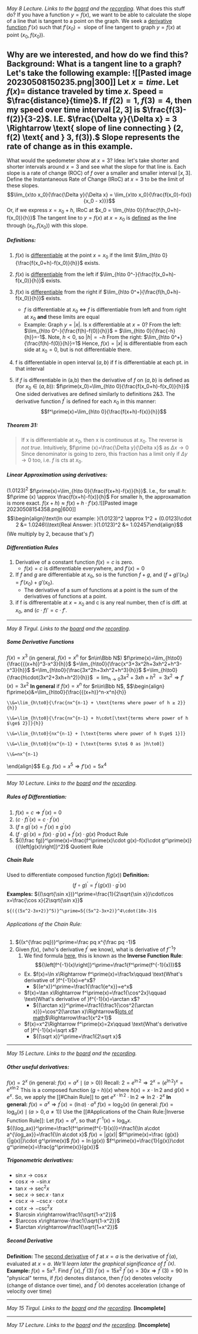 *May 8 Lecture. Links to the [board](https://drive.google.com/file/d/1BwMi6pAdCWz0UrAnsMBeoXTBa8z6roiN/view?usp=sharing) and the [recording](https://drive.google.com/file/d/1zN1ep3dD9x7Rmo8kGeQKTHNNBCH0p6RK/view?usp=sharing).*
What does this stuff do?
	If you have a function $y=f(x)$, we want to be able to calculate the slope of a line that is tangent to a point on the graph.
	We seek a <u>derivative function</u> $f\prime(x)$ such that
		$f\prime(x_0)=\text{ slope of line tangent to graph }y=f(x)\text{ at point }(x_0,f(x_0))$.

Why are we interested, and how do we find this?
Background:
	What is a tangent line to a graph?
	Let's take the following example:
		![[Pasted image 20230508150235.png|300]]
		Let $x=time$.
		Let $f(x) =$ distance traveled by time $x$.
		Speed = $\frac{distance}{time}$.
		If $f(2)=1$, $f(3)=4$, then my speed over time interval $[2,3]$ is $\frac{f(3)-f(2)}{3-2}$.
			I.E. $\frac{\Delta y}{\Delta x} = 3 \Rightarrow \text{ slope of line connecting } (2, f(2) \text{ and } 3, f(3)).$ 
		Slope represents the rate of change as in this example.
---
What would the spedometer show at $x=3$?
Idea: let's take shorter and shorter intervals around $x=3$ and see what the slope for that line is. Each slope is a rate of change (ROC) of $f$ over a smaller and smaller interval $[x,3]$. Define the Instantaneous Rate of Change (IRoC) at $x=3$ to be the limit of these slopes. $$\lim_{x\to x_0}{\frac{\Delta y}{\Delta x} = \lim_{x\to x_0}{\frac{f(x_0)-f(x)}{x_0 - x}}}$$ Or, if we express $x=x_0 + h$, IRoC at $x_0 = \lim_{h\to 0}{\frac{f(h_0+h)-f(x_0)}{h}}$
The tangent line to $y=f(x)$ at $x=x_0$ is <u>defined</u> as the line through $(x_0, f(x_0))$ with this slope.

##### Definitions:
1) $f(x)$ is <u>differentiable</u> at the point $x=x_0$ if the limit $\lim_{h\to 0}{\frac{f(x_0+h)-f(x_0)}{h}}$ exists.
2) $f(x)$ is <u>differentiable</u> from the left   if $\lim_{h\to 0^-}{\frac{f(x_0+h)-f(x_0)}{h}}$ exists.
3) $f(x)$ is <u>differentiable</u> from the right if $\lim_{h\to 0^+}{\frac{f(h_0+h)-f(x_0)}{h}}$ exists.
	- $f$ is differentiable at $x_0$ $\iff$ $f$ is differentiable from left and from right at $x_0$ **and** these limits are equal
	
	* Example: Graph $y=|x|$. Is x differentiable at $x=0$?
	  From the left: $\lim_{h\to 0^-}{\frac{f(h)-f(0)}{h}}$ = $\lim_{h\to 0}{\frac{-h}{h}}=-1$. Note, $h<0$, so $|h|=-h$
	  From the right: $\lim_{h\to 0^+}{\frac{f(h)-f(0)}{h}}=1$
	  Hence, $f(x)=|x|$ is differentiable from each side at $x_0=0$, but is not differentiable there.
4) f is differentiable in open interval $(a,b)$ if f is differentiable at each pt. in that interval
5) if $f$ is differentiable in (a,b) then the derivative of $f$ on $(a,b)$ is defined as (for $x_0\in(a,b)$): $f\prime(x_0)=\lim_{h\to 0}{\frac{f(x_0+h)-f(x_0)}{h}}$
	One sided derivatives are defined similarly to definitions 2&3.
The derivative function $f^\prime$ is defined for each $x_0$ in this manner: $$f^\prime(x)=\lim_{h\to 0}{\frac{f(x+h)-f(x)}{h}}$$

##### Theorem 31:
> If x is differentiable at $x_0$, then x is continuous at $x_0$. The reverse is *not true*.
> Intuitively, $f\prime (x)=\frac{\Delta y}{\Delta x}$ as $\Delta x \to 0$ Since denominator is going to zero, this fraction has a limit only if $\Delta y\to 0$ too, i.e. $f$ is cts at $x_0$.

##### Linear Approximation using derivatives:
$(1.0123)^2$
$f\prime(x)=\lim_{h\to 0}{\frac{f(x+h)-f(x)}{h}}$. I.e., for small $h$:
$f\prime (x) \approx \frac{f(x+h)-f(x)}{h}$
For smaller h, the approxamation is more exact.
$f(x+h)\approx f(x)+h\cdot f\prime (x)$.![[Pasted image 20230508154358.png|600]]
$$\begin{align}\text{In our example: }(1.0123)^2 \approx 1^2 + (0.0123)\cdot 2 &= 1.0246\\\text{Real Answer: }(1.0123)^2 &= 1.02457\end{align}$$
(We multiply by 2, because that's $f\prime$)

##### Differentiation Rules
1) Derivative of a constant function $f(x)=c$ is zero.
	- $f(x)=c$ is differentiable everywhere, and $f\prime(x)=0$
2) If $f$ and $g$ are differentiable at $x_0$, so is the function $f+g$, and $(f+g)\prime(x_0)$ = $f\prime(x_0) + g\prime(x_0)$.
	- The derivative of a sum of functions at a point is the sum of the derivatives of functions at a point.
3) if f is diffrerentable at $x=x_0$ and c is any real number, then cf is diff. at $x_0$, and $(c\cdot f)\prime = c\cdot f\prime$.
---
*May 8 Tirgul. Links to the [board](https://drive.google.com/file/d/1S_NZEhPPuh-J7UZWxVKXWi7kgmO_z-7Q/view?usp=sharing) and the [recording](https://drive.google.com/file/d/1zN1ep3dD9x7Rmo8kGeQKTHNNBCH0p6RK/view?usp=sharing).*
##### Some Derivative Functions
$f(x)=x^3$ (in general, $f(x) = x^n$ for $n\in\Bbb N$)
$f\prime(x)=\lim_{h\to0}{\frac{{(x+h)}^3-x^3}{h}}$
$=\lim_{h\to0}{\frac{x^3+3x^2h+3xh^2+h^3-x^3}{h}}$
$=\lim_{h\to0}{\frac{3x^2h+3xh^2+h^3}{h}}$
$=\lim_{h\to0}{\frac{h\cdot(3x^2+3xh+h^2)}{h}}$
$=\lim_{h\to0}{3x^2+3xh+h^2}$
$=3x^2 \Rightarrow f\prime(x)=3x^2$
**In general**
if $f(x) = x^n$ for $n\in\Bbb N$,
$$\begin{align}
	f\prime(x)&=\lim_{h\to0}{\frac{{(x+h)}^n-x^n}{h}}
	
	\\&=\lim_{h\to0}{\frac{nx^{n-1} + \text{terms where power of h ≥ 2}}{h}}
	
	\\&=\lim_{h\to0}{\frac{nx^{n-1} + h\cdot[\text{terms where power of h $\ge$ 2}]}{h}}
	
	\\&=\lim_{h\to0}{nx^{n-1} + [\text{terms where power of h $\ge$ 1}]}
	
	\\&=\lim_{h\to0}{nx^{n-1} + [\text{terms $\to$ 0 as }h\to0]}
	
	\\&=nx^{n-1}
\end{align}$$
E.g. $f(x) = x^5\Rightarrow f\prime(x)=5x^4$

---
*May 10 Lecture. Links to the [board](https://drive.google.com/file/d/1z4C-JCqc7vx1cP1Z-UaKlwRk_358B4eq/view?usp=sharing) and the [recording](https://drive.google.com/file/d/10TehH0JSiymOF9wxWyi-5U3tamo7EgTT/view?usp=sharing).*
##### Rules of Differentiation:
1. $f(x)=c\Rightarrow f^\prime(x)=0$
2. ${(c\cdot f)}^\prime(x)=c\cdot f^\prime(x)$
3. ${(f\pm g)}^\prime(x)=f^\prime(x)\pm g^\prime(x)$
4. ${(f\cdot g)}^\prime(x)=f(x)\cdot g^\prime(x)+f^\prime(x)\cdot g(x)$
	Product Rule
5. ${(\frac fg)}^\prime(x)=\frac{f^\prime(x)\cdot g(x)-f(x)\cdot g^\prime(x)}{{\left[g(x)\right]}^2}$
	Quotient Rule

##### Chain Rule
Used to differentiate composed function $f(g(x))$
	**Definition:** $${(f\circ g)}^\prime=f^\prime(g(x))\cdot g^\prime(x)$$
**Examples:**
	${(\sqrt{\sin x})}^\prime=\frac{1}{2\sqrt{\sin x}}\cdot\cos x=\frac{\cos x}{2\sqrt{\sin x}}$
	
	${({(5x^2-3x+2)}^5)}^\prime=5{(5x^2-3x+2)}^4\cdot(10x-3)$

###### Applications of the Chain Rule:
1. ${(x^{\frac pq})}^\prime=\frac pq x^{\frac pq -1}$
2. Given $f(x)$, (who's derivative $f^\prime$ we know), what is derivative of $f^{-1}$?
	1. We find formula [here](https://drive.google.com/file/d/10TehH0JSiymOF9wxWyi-5U3tamo7EgTT/view?t=1h19m), this is known as the **Inverse Function Rule**:$${\left[f^{-1}(x)\right]}^\prime=\frac1{f^\prime(f^{-1}(x))}$$
	- Ex. $f(x)=\ln x\Rightarrow f^\prime(x)=\frac1x\qquad \text{What's derivative of }f^{-1}(x)=e^x$?
		- ${(e^x)}^\prime=\frac1{\frac1{e^x}}=e^x$
	- $f(x)=\tan x\Rightarrow f^\prime(x)=\frac1{\cos^2x}\qquad \text{What's derivative of }f^{-1}(x)=\arctan x$?
		- ${(\arctan x)}^\prime=\frac1{\frac1{\cos^2(\arctan x)}}=\cos^2(\arctan x)\Rightarrow$[lots of math](https://drive.google.com/file/d/10TehH0JSiymOF9wxWyi-5U3tamo7EgTT/view?t=1h34m30s)$\Rightarrow\frac1{x^2+1}$
	- $f(x)=x^2\Rightarrow f^\prime(x)=2x\qquad \text{What's derivative of }f^{-1}(x)=\sqrt x$?
		- ${(\sqrt x)}^\prime=\frac1{2\sqrt x}$
---
*May 15 Lecture. Links to the [board](https://drive.google.com/file/d/1dFASNn6Xd4YzXUSHsNLkqV739o3WLJLu/view?usp=sharing) and the [recording](https://drive.google.com/file/d/15RNuaMs73eEMTTOE6A2OBvyYL6uSSnAJ/view?usp=sharing).*
##### Other useful derivatives:
$f(x)=2^x$ (in general: $f(x)=a^x\mid (a>0)$)
	Recall: $2=e^{\ln2}\Rightarrow2^x={(e^{\ln2})}^x=e^{x\ln2}$
	This is a composed function $(g\circ h)(x)$ where $h(x)=x\cdot\ln2$ and $g(x)=e^x$.
	So, we apply the [[#Chain Rule]] to get $e^{x\cdot\ln2}\cdot\ln2\Rightarrow\ln2\cdot 2^x$
	**In general:**
	$f(x)=a^x\Rightarrow f^\prime(x)=(\ln a)\cdot a^x$
$f(x)=\log_2(x)$ (in general: $f(x)=\log_a(x)\mid(a>0,a\not=1)$)
	Use the [[#Applications of the Chain Rule:|Inverse Function Rule]]:
	Let $f(x)=a^x$, so that $f^{-1}(x)=\log_ax$.
	${(\log_ax)}^\prime=\frac1{f^\prime(f^{-1}(x))}=\frac1{\ln a\cdot a^{\log_ax}}=\frac1{\ln a\cdot x}$
$f(x)=|g(x)|$
	$f^\prime(x)=\frac {g(x)}{|g(x)|}\cdot g^\prime(x)$
$f(x)=\ln(g(x))$
	$f^\prime(x)=\frac{1}{g(x)}\cdot g^\prime(x)=\frac{g^\prime(x)}{g(x)}$
##### Trigonometric derivatives:
- $\sin x\rightarrow\cos x$
- $\cos x\rightarrow-\sin x$
- $\tan x\rightarrow\sec^2x$ 
- $\sec x\rightarrow\sec x\cdot\tan x$
- $\csc x\rightarrow-\csc x\cdot\cot x$
- $\cot x\rightarrow-\csc^2x$
- $\arcsin x\rightarrow\frac1{\sqrt{1-x^2}}$
- $\arccos x\rightarrow-\frac1{\sqrt{1-x^2}}$
- $\arctan x\rightarrow\frac1{\sqrt{1+x^2}}$
##### Second Derivative
**Definition:** The <u>second derivative</u> of $f$ at $x=a$ is the derivative of $f^\prime(a)$, evaluated at $x=a$.
*We'll learn later the graphical significance of $f^{\prime\prime}(x)$.*
**Example:**
	$f(x)=5x^3$. Find $f^{\prime\prime}(x),f^{\prime\prime}(3)$
	$f^{\prime}(x)=15x^2$
	$f^{\prime\prime}(x)=30x\Rightarrow f^{\prime\prime}(3)=90$
In "physical" terms, if $f(x)$ denotes distance, then $f^\prime(x)$ denotes velocity (change of distance over time), and $f^{\prime\prime}(x)$ denotes acceleration (change of velocity over time)

---
*May 15 Tirgul. Links to the [board](https://drive.google.com/file/d/1tpdT4hh9mK4BQsP4c0kzmhpqJ22tFux7/view?usp=sharing) and the [recording](https://drive.google.com/file/d/1DYerFUrS_VTiF-x110mAMMfijngYG4Y7/view?usp=sharing).*
**\[Incomplete]**

---
*May 17 Lecture. Links to the [board](https://drive.google.com/file/d/1uoFO6oGx4snb2b7w5d6NiHLif-sXGahC/view?usp=sharing) and the [recording](https://drive.google.com/file/d/1LCHNtfOGq5c4wNoIxWh8H0RmwglGTSME/view?usp=sharing).*
**\[Incomplete]**
